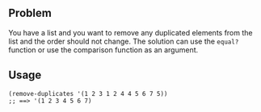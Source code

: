 ## Problem
You have a list and you want to remove any duplicated elements from the list and the order should not change.
The solution can use the `equal?` function or use the comparison function as an argument.

## Usage
```
(remove-duplicates '(1 2 3 1 2 4 4 5 6 7 5))
;; ==> '(1 2 3 4 5 6 7)
```